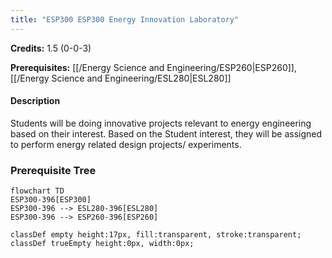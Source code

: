 ```yaml
---
title: "ESP300 ESP300 Energy Innovation Laboratory"
---
```

**Credits:** 1.5 (0-0-3)

**Prerequisites:** [[/Energy Science and Engineering/ESP260|ESP260]], [[/Energy Science and Engineering/ESL280|ESL280]]

#### Description
Students will be doing innovative projects relevant to energy engineering based on their interest. Based on the Student interest, they will be assigned to perform energy related design projects/ experiments.

### Prerequisite Tree

```mermaid
flowchart TD
ESP300-396[ESP300]
ESP300-396 --> ESL280-396[ESL280]
ESP300-396 --> ESP260-396[ESP260]

classDef empty height:17px, fill:transparent, stroke:transparent;
classDef trueEmpty height:0px, width:0px;
```
